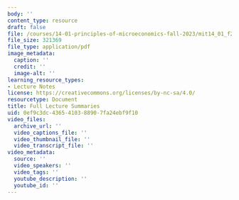 ```yaml
---
body: ''
content_type: resource
draft: false
file: /courses/14-01-principles-of-microeconomics-fall-2023/mit14_01_f23_full.pdf
file_size: 321369
file_type: application/pdf
image_metadata:
  caption: ''
  credit: ''
  image-alt: ''
learning_resource_types:
- Lecture Notes
license: https://creativecommons.org/licenses/by-nc-sa/4.0/
resourcetype: Document
title: Full Lecture Summaries
uid: 0ef9c3dc-4365-4103-8890-7fa24ebf9f10
video_files:
  archive_url: ''
  video_captions_file: ''
  video_thumbnail_file: ''
  video_transcript_file: ''
video_metadata:
  source: ''
  video_speakers: ''
  video_tags: ''
  youtube_description: ''
  youtube_id: ''
---
```

